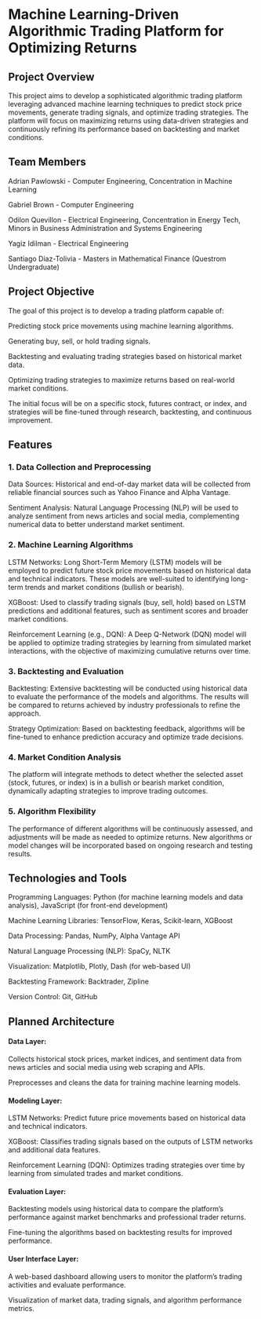 # Machine Learning-Driven Algorithmic Trading Platform for Optimizing Returns

## Project Overview

This project aims to develop a sophisticated algorithmic trading platform leveraging advanced machine learning techniques to predict stock price movements, generate trading signals, and optimize trading strategies. The platform will focus on maximizing returns using data-driven strategies and continuously refining its performance based on backtesting and market conditions.

## Team Members

Adrian Pawlowski - Computer Engineering, Concentration in Machine Learning

Gabriel Brown - Computer Engineering

Odilon Quevillon - Electrical Engineering, Concentration in Energy Tech, Minors in Business Administration and Systems Engineering

Yagiz Idilman - Electrical Engineering

Santiago Diaz-Tolivia - Masters in Mathematical Finance (Questrom Undergraduate)


## Project Objective

The goal of this project is to develop a trading platform capable of:

Predicting stock price movements using machine learning algorithms.

Generating buy, sell, or hold trading signals.

Backtesting and evaluating trading strategies based on historical market data.

Optimizing trading strategies to maximize returns based on real-world market conditions.

The initial focus will be on a specific stock, futures contract, or index, and strategies will be fine-tuned through research, backtesting, and continuous improvement.

## Features

### 1. Data Collection and Preprocessing
Data Sources: Historical and end-of-day market data will be collected from reliable financial sources such as Yahoo Finance and Alpha Vantage.

Sentiment Analysis: Natural Language Processing (NLP) will be used to analyze sentiment from news articles and social media, complementing numerical data to better understand market sentiment.

### 2. Machine Learning Algorithms
LSTM Networks: Long Short-Term Memory (LSTM) models will be employed to predict future stock price movements based on historical data and technical indicators. These models are well-suited to identifying long-term trends and market conditions (bullish or bearish).

XGBoost: Used to classify trading signals (buy, sell, hold) based on LSTM predictions and additional features, such as sentiment scores and broader market conditions.

Reinforcement Learning (e.g., DQN): A Deep Q-Network (DQN) model will be applied to optimize trading strategies by learning from simulated market interactions, with the objective of maximizing cumulative returns over time.

### 3. Backtesting and Evaluation
Backtesting: Extensive backtesting will be conducted using historical data to evaluate the performance of the models and algorithms. The results will be compared to returns achieved by industry professionals to refine the approach.

Strategy Optimization: Based on backtesting feedback, algorithms will be fine-tuned to enhance prediction accuracy and optimize trade decisions.

### 4. Market Condition Analysis
The platform will integrate methods to detect whether the selected asset (stock, futures, or index) is in a bullish or bearish market condition, dynamically adapting strategies to improve trading outcomes.

### 5. Algorithm Flexibility
The performance of different algorithms will be continuously assessed, and adjustments will be made as needed to optimize returns. New algorithms or model changes will be incorporated based on ongoing research and testing results.


## Technologies and Tools

Programming Languages: Python (for machine learning models and data analysis), JavaScript (for front-end development)

Machine Learning Libraries: TensorFlow, Keras, Scikit-learn, XGBoost

Data Processing: Pandas, NumPy, Alpha Vantage API

Natural Language Processing (NLP): SpaCy, NLTK

Visualization: Matplotlib, Plotly, Dash (for web-based UI)

Backtesting Framework: Backtrader, Zipline

Version Control: Git, GitHub


## Planned Architecture

#### Data Layer:
Collects historical stock prices, market indices, and sentiment data from news articles and social media using web scraping and APIs.

Preprocesses and cleans the data for training machine learning models.

#### Modeling Layer:
LSTM Networks: Predict future price movements based on historical data and technical indicators.

XGBoost: Classifies trading signals based on the outputs of LSTM networks and additional data features.

Reinforcement Learning (DQN): Optimizes trading strategies over time by learning from simulated trades and market conditions.

#### Evaluation Layer:
Backtesting models using historical data to compare the platform’s performance against market benchmarks and professional trader returns.

Fine-tuning the algorithms based on backtesting results for improved performance.

#### User Interface Layer:
A web-based dashboard allowing users to monitor the platform’s trading activities and evaluate performance.

Visualization of market data, trading signals, and algorithm performance metrics.

